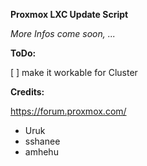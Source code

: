 **Proxmox LXC Update Script**

*More Infos come soon, ...*

**ToDo:**

[ ] make it workable for Cluster

**Credits:**

https://forum.proxmox.com/
- Uruk
- sshanee
- amhehu
